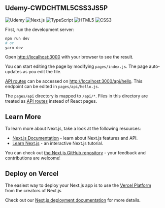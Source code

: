## Udemy-CWDCHTML5CSS3JS5P

<!-- PROJECT SHIELDS -->

![Udemy](https://img.shields.io/badge/-Udemy-critical?style=flat&logo=Udemy&logoColor=white)
![Next.js](https://img.shields.io/badge/-Next.js-black?style=flat&logo=Next.js&logoColor=white)
![TypeScript](https://img.shields.io/badge/-TypeScript-blue?style=flat&logo=TypeScript&logoColor=white)
![HTML5](https://img.shields.io/badge/-HTML5-important?style=flat&logo=HTML5&logoColor=white)
![CSS3](https://img.shields.io/badge/-CSS3-blue?style=flat&logo=css3)

First, run the development server:

```bash
npm run dev
# or
yarn dev
```

Open [http://localhost:3000](http://localhost:3000) with your browser to see the result.

You can start editing the page by modifying `pages/index.js`. The page auto-updates as you edit the file.

[API routes](https://nextjs.org/docs/api-routes/introduction) can be accessed on [http://localhost:3000/api/hello](http://localhost:3000/api/hello). This endpoint can be edited in `pages/api/hello.js`.

The `pages/api` directory is mapped to `/api/*`. Files in this directory are treated as [API routes](https://nextjs.org/docs/api-routes/introduction) instead of React pages.

## Learn More

To learn more about Next.js, take a look at the following resources:

- [Next.js Documentation](https://nextjs.org/docs) - learn about Next.js features and API.
- [Learn Next.js](https://nextjs.org/learn) - an interactive Next.js tutorial.

You can check out [the Next.js GitHub repository](https://github.com/vercel/next.js/) - your feedback and contributions are welcome!

## Deploy on Vercel

The easiest way to deploy your Next.js app is to use the [Vercel Platform](https://vercel.com/new?utm_medium=default-template&filter=next.js&utm_source=create-next-app&utm_campaign=create-next-app-readme) from the creators of Next.js.

Check out our [Next.js deployment documentation](https://nextjs.org/docs/deployment) for more details.
